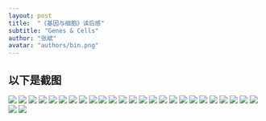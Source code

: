 ```yaml
---
layout: post
title:  "《基因与细胞》读后感"
subtitle: "Genes & Cells"
author: "张斌"
avatar: "authors/bin.png"
---
```



## 以下是截图

![](./content/images/genes-and-cells/IMG_4097.jpg)
![](./content/images/genes-and-cells/IMG_4098.jpg)
![](./content/images/genes-and-cells/IMG_4099.jpg)
![](./content/images/genes-and-cells/IMG_4100.jpg)
![](./content/images/genes-and-cells/IMG_4101.jpg)
![](./content/images/genes-and-cells/IMG_4102.jpg)
![](./content/images/genes-and-cells/IMG_4103.jpg)
![](./content/images/genes-and-cells/IMG_4111.jpg)
![](./content/images/genes-and-cells/IMG_4112.jpg)
![](./content/images/genes-and-cells/IMG_4113.jpg)
![](./content/images/genes-and-cells/IMG_4114.jpg)
![](./content/images/genes-and-cells/IMG_4115.jpg)
![](./content/images/genes-and-cells/IMG_4116.jpg)
![](./content/images/genes-and-cells/IMG_4117.jpg)
![](./content/images/genes-and-cells/IMG_4118.jpg)
![](./content/images/genes-and-cells/IMG_4119.jpg)
![](./content/images/genes-and-cells/IMG_4121.jpg)
![](./content/images/genes-and-cells/IMG_4122.jpg)
![](./content/images/genes-and-cells/IMG_4123.jpg)
![](./content/images/genes-and-cells/IMG_4124.jpg)
![](./content/images/genes-and-cells/IMG_4125.jpg)
![](./content/images/genes-and-cells/IMG_4126.jpg)
![](./content/images/genes-and-cells/IMG_4127.jpg)
![](./content/images/genes-and-cells/IMG_4130.jpg)
![](./content/images/genes-and-cells/IMG_4131.jpg)
![](./content/images/genes-and-cells/IMG_4132.jpg)
![](./content/images/genes-and-cells/IMG_4133.jpg)
